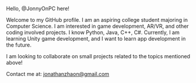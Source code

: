 Hello, @JonnyOnPC here!

Welcome to my GitHub profile. I am an aspiring college student majoring in Computer Science.
I am interested in game development, AR/VR, and other coding involved projects.
I know Python, Java, C++, C#.
Currently, I am learning Unity game development, and I want to learn app development in the future.

I am looking to collaborate on small projects related to the topics mentioned above!

Contact me at: jonathanzhaon@gmail.com
